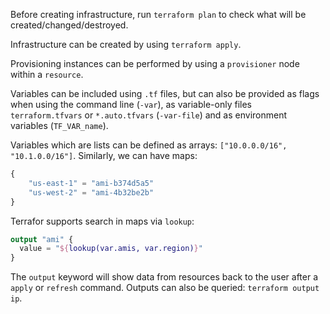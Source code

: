 Before creating infrastructure, run `terraform plan` to check what will be created/changed/destroyed.

Infrastructure can be created by using `terraform apply`.

Provisioning instances can be performed by using a `provisioner` node within a `resource`.

Variables can be included using `.tf` files, but can also be provided as flags
when using the command line (`-var`), as variable-only files `terraform.tfvars` or `*.auto.tfvars` (`-var-file`) and as environment variables (`TF_VAR_name`).

Variables which are lists can be defined as arrays: `["10.0.0.0/16", "10.1.0.0/16"]`. Similarly, we can have maps: 

```terraform
{
    "us-east-1" = "ami-b374d5a5"
    "us-west-2" = "ami-4b32be2b"
}
```

Terrafor supports search in maps via `lookup`: 

```terraform
output "ami" {
  value = "${lookup(var.amis, var.region)}"
}
```

The `output` keyword will show data from resources back to the user after a `apply` or `refresh` command. Outputs can also be queried: `terraform output ip`.



